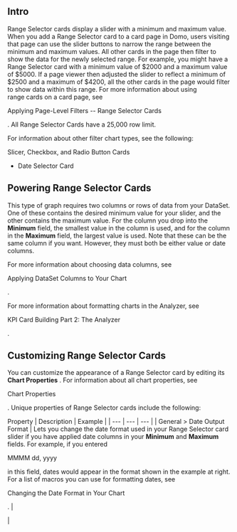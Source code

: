 

Intro
-------

Range Selector cards display a slider with a minimum and maximum value. When you add a Range Selector card to a card page in Domo, users visiting that page can use the slider buttons to narrow the range between the minimum and maximum values. All other cards in the page then filter to show the data for the newly selected range. For example, you might have a Range Selector card with a minimum value of $2000 and a maximum value of $5000. If a page viewer then adjusted the slider to reflect a minimum of $2500 and a maximum of $4200, all the other cards in the page would filter to show data within this range. For more information about using range cards on a card page, see

Applying Page-Level Filters -- Range Selector Cards

. All Range Selector Cards have a 25,000 row limit.

For information about other filter chart types, see the following:

 Slicer, Checkbox, and Radio Button Cards
* Date Selector Card

Powering Range Selector Cards
-------------------------------

This type of graph requires two columns or rows of data from your DataSet. One of these contains the desired minimum value for your slider, and the other contains the maximum value. For the column you drop into the
 **Minimum**
 field, the smallest value in the column is used, and for the column in the
 **Maximum**
 field, the largest value is used. Note that these can be the same column if you want. However, they must both be either value or date columns.

For more information about choosing data columns, see

Applying DataSet Columns to Your Chart

.


 For more information about formatting charts in the Analyzer, see

KPI Card Building Part 2: The Analyzer

.


 Customizing Range Selector Cards
----------------------------------

You can customize the appearance of a Range Selector card by editing its
 **Chart Properties**
 . For information about all chart properties, see

Chart Properties

. Unique properties of Range Selector cards include the following:


 Property
  |
 Description
  |
 Example
  |
| --- | --- | --- |
|
 General > Date Output Format
  |
 Lets you change the date format used in your Range Selector card slider if you have applied date columns in your
 **Minimum**
 and
 **Maximum**
 fields. For example, if you entered

MMMM dd, yyyy

in this field, dates would appear in the format shown in the example at right. For a list of macros you can use for formatting dates, see

Changing the Date Format in Your Chart

.
  |

|


